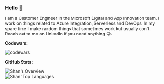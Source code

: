 ### Hello 🎉

I am a Customer Engineer in the Microsoft Digital and App Innovation team. I work on things related to Azure Integration, Serverless and DevOps. In my spare time I make random things that sometimes work but usually don't. Reach out to me on LinkedIn if you need anything 😀.

**Codewars:**  
  
![codewars](https://www.codewars.com/users/ShantnuS/badges/small)  
  
**GitHub Stats:**  
  
![Shan's Overview](https://github-readme-stats.vercel.app/api?username=ShantnuS&count_private=true)  
![Shan' Top Languages](https://github-readme-stats.vercel.app/api/top-langs/?username=ShantnuS&hide=c,objective-c,c%2B%2B,PHP,HTML,CMake&layout=compact)  

<!--
**ShantnuS/ShantnuS** is a ✨ _special_ ✨ repository because its `README.md` (this file) appears on your GitHub profile.

Here are some ideas to get you started:

- 🔭 I’m currently working on ...
- 🌱 I’m currently learning ...
- 👯 I’m looking to collaborate on ...
- 🤔 I’m looking for help with ...
- 💬 Ask me about ...
- 📫 How to reach me: ...
- 😄 Pronouns: ...
- ⚡ Fun fact: ...
-->
